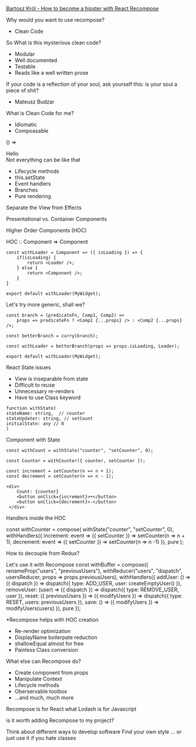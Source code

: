 [Bartosz Król - How to become a hipster with React Recompose](https://www.youtube.com/watch?v=SM9vp41GRNY&index=13&list=WL&t=0s)

Why would you want to use recompose?
- Clean Code

So What is this mysterious clean code?
- Modular
- Well documented
- Testable
- Reads like a well written prose

If your code is a reflection of your soul, ask yourself this:
is your soul a piece of shit?
- Mateusz Budzar

What is Clean Code for me?
- Idiomatic
- Compoasable


() => <div>Hello</div>
Not everything can be like that
- Lifecycle methods
- this.setState
- Event handlers
- Branches
- Pure rendering

Separate the View from Effects

Presentational vs. Container Components

Higher Order Components (HOC)

HOC :: Component => Component

```
const withLoader = Component => ({ isLoading }) => {
	if(isLoading) {
		return <Loader />;
	} else {
		return <Component />;
	}
}

export default withLoader(MyWidget);
```

Let's try more generic, shall we?

```
const branch = (predicateFn, Comp1, Comp2) => 
	props => predicateFn ? <Comp1 {...props} /> : <Comp2 {...props} />;

const betterBranch = curry(branch);

const withLoader = betterBranch(props => props.isLoading, Loader);

export default withLoader(MyWidget);
```

React State issues
- View is inseparable from state
- Difficult to reuse
- Unnecessary re-renders
- Have to use Class keyword

```
function withState(
stateName: string,  // counter
stateUpdater: string, // setCount
initialState: any // 0
)
```

Component with State


```
const withCount = withState("counter", "setCounter", 0);

const Counter = withCounter({ counter, setCounter });

const increment = setCounter(n => n + 1);
const decrement = setCounter(n => n - 1);

<div> 
	Count: {counter}
	<button onClick={increment}>+</button>
	<button onClick={decrement}>-</button>
 </div>
````

Handlers inside the HOC

const withCounter = compose(
	withState("counter", "setCounter", 0),
	withHandlers({
		increment: event => ({ setCounter }) => setCounter(n => n + 1),
		decrement: event => ({ setCounter }) => setCounter(n => n -1)
	}),
	pure
);

How to decouple from Redux?

Let's use it with Recompose
const withBuffer = compose({
	renameProp("users", "previousUsers"),
	withReducer("users", "dispatch", usersReducer, props => props.previousUsers),
	withHandlers({
		addUser: () => ({ dispatch }) => dispatch({
			type: ADD_USER,
			user: createEmptyUser()
		}),
		removeUser: (user) => ({ dispatch }) => dispatch({
			type: REMOVE_USER,
			user
		}),
		reset: ({ previousUsers }) => ({ modifyUsers }) =>  dispatch({
			type: RESET,
			users: previousUsers
		}),
		save: () => ({ modifyUsers }) => modifyUsers(users)
	}),
	pure
});

*Recompose helps with HOC creation
- Re-render optimization
- DisplayName boilerpate reduction
- shallowEqual almost for free
- Painless Class conversion

What else can Recompose do?
- Create component from props
- Manipulate Context
- Lifecycle methods
- Oberservable toolbox
- ...and much, much more

Recompose is for React what Lodash is for Javascript

is it worth adding Recompose to my project?

Think about different ways to develop software
Find your own style
... or just use it if you hate classes


